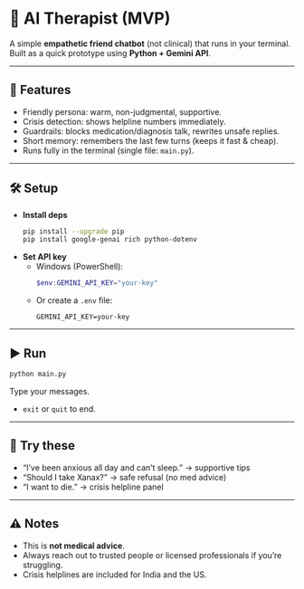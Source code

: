 # 🌿 AI Therapist (MVP)

A simple **empathetic friend chatbot** (not clinical) that runs in your terminal.  
Built as a quick prototype using **Python + Gemini API**.

---

## 🚀 Features
- Friendly persona: warm, non-judgmental, supportive.
- Crisis detection: shows helpline numbers immediately.
- Guardrails: blocks medication/diagnosis talk, rewrites unsafe replies.
- Short memory: remembers the last few turns (keeps it fast & cheap).
- Runs fully in the terminal (single file: `main.py`).

---

## 🛠️ Setup
- **Install deps**
  ```bash
  pip install --upgrade pip
  pip install google-genai rich python-dotenv
  ```
- **Set API key**
  - Windows (PowerShell):
    ```powershell
    $env:GEMINI_API_KEY="your-key"
    ```
  - Or create a `.env` file:
    ```
    GEMINI_API_KEY=your-key
    ```

---

## ▶️ Run
```bash
python main.py
```

Type your messages.  
- `exit` or `quit` to end.

---

## 💬 Try these
- “I’ve been anxious all day and can’t sleep.” → supportive tips  
- “Should I take Xanax?” → safe refusal (no med advice)  
- “I want to die.” → crisis helpline panel  

---

## ⚠️ Notes
- This is **not medical advice**.  
- Always reach out to trusted people or licensed professionals if you’re struggling.  
- Crisis helplines are included for India and the US.  
